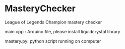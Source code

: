 # MasteryChecker
League of Legends Champion mastery checker


main.cpp : Arduino file, please install liquidcrystal library

mastery.py: python script running on computer
